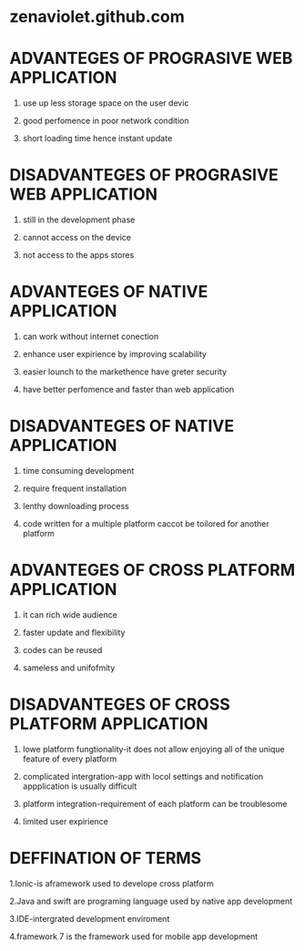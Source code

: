 # zenaviolet.github.com
#  ADVANTEGES OF PROGRASIVE WEB APPLICATION 

 1. use up less storage space on the user devic
  
 2. good perfomence in poor network condition
  
 3. short loading time hence instant update
  
#  DISADVANTEGES OF PROGRASIVE WEB APPLICATION
  
 1. still in the development phase
  
 2. cannot access on the device
  
 3. not access to the apps stores
  
#  ADVANTEGES OF NATIVE APPLICATION
  
 1. can work without internet conection
  
 2. enhance user expirience by improving scalability
  
 3. easier lounch to the markethence have greter security
  
 4. have better perfomence and faster than web application
  
#  DISADVANTEGES OF NATIVE APPLICATION
  
 1. time consuming development
  
 2. require frequent installation
  
 3. lenthy downloading process
  
 4. code written for a multiple platform caccot be toilored for another platform
  
# ADVANTEGES OF CROSS PLATFORM APPLICATION
  
 1. it can rich wide audience
  
 2. faster update and flexibility
  
 3. codes can be reused
  
 4. sameless and unifofmity
  
# DISADVANTEGES OF CROSS PLATFORM APPLICATION
  
  1. lowe platform fungtionality-it does not allow enjoying all of the unique feature of every platform
  
 2.  complicated intergration-app with locol settings and notification appplication is usually difficult
  
 3.  platform integration-requirement of each platform can be troublesome
  
 4.  limited user expirience
  
#   DEFFINATION OF TERMS

1.Ionic-is aframework used to develope cross platform

2.Java and swift  are programing language used by native app development

3.IDE-intergrated development enviroment

4.framework 7 is the framework used for mobile app development
  
  
  
  
  
  
  
  
  
  
  
  
  
